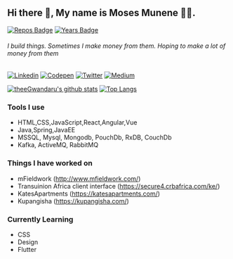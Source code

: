 ## Hi there 👋, My name is Moses Munene 🧑‍💻.

[![Repos Badge](https://badges.pufler.dev/repos/theeGwandaru)](https://badges.pufler.dev)  [![Years Badge](https://badges.pufler.dev/years/theeGwandaru)](https://badges.pufler.dev)

###### I build things. Sometimes I make money from them. Hoping to make a lot of money from them 



[![Linkedin](https://img.shields.io/badge/LinkedIn-blue.svg?style=for-the-badge&logo=linkedin)](https://www.linkedin.com/in/moses-munene-43844174/)
[![Codepen](https://img.shields.io/badge/Codepen-green.svg?style=for-the-badge&logo=codepen)](https://codepen.io/theeGwandaru)
[![Twitter](https://img.shields.io/badge/Twitter-skyblue.svg?style=for-the-badge&logo=twitter)](https://twitter.com/MosesGwandaru)
[![Medium](https://img.shields.io/badge/medium-black.svg?style=for-the-badge&logo=medium)](https://medium.com/@Ndazi)

[![theeGwandaru's github stats](https://github-readme-stats.vercel.app/api?username=theeGwandaru&count_private=true&show_icons=true&theme=nightowl)](https://github.com/theeGwandaru/)  [![Top Langs](https://github-readme-stats.vercel.app/api/top-langs/?username=theeGwandaru&layout=compact&count_private=true)](https://github.com/theeGwandaru/)

### Tools I use
 - HTML,CSS,JavaScript,React,Angular,Vue
 - Java,Spring,JavaEE
 - MSSQL, Mysql, Mongodb, PouchDb, RxDB, CouchDb
 - Kafka, ActiveMQ, RabbitMQ 

### Things I have worked on
- mFieldwork (http://www.mfieldwork.com/)
- Transuinion Africa client interface (https://secure4.crbafrica.com/ke/)
- KatesApartments (https://katesapartments.com/)
- Kupangisha (https://kupangisha.com/)


### Currently Learning
- CSS
- Design
- Flutter
